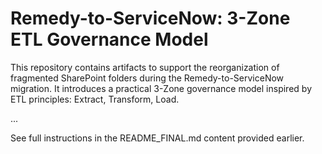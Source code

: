 # Remedy-to-ServiceNow: 3-Zone ETL Governance Model

This repository contains artifacts to support the reorganization of fragmented SharePoint folders during the Remedy-to-ServiceNow migration. It introduces a practical 3-Zone governance model inspired by ETL principles: Extract, Transform, Load.

...

See full instructions in the README_FINAL.md content provided earlier.
